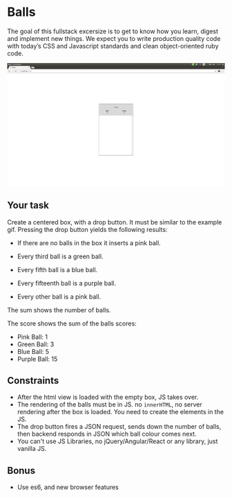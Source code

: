 # Balls

The goal of this fullstack excersize is to get to know how you learn, digest and implement new things. We expect you to write production quality code with today’s CSS and Javascript standards and clean object-oriented ruby code.

![Alt text](example.gif?raw=true "Balls")

## Your task

Create a centered box, with a drop button. It must be similar to the example gif.
Pressing the drop button yields the following results:

- If there are no balls in the box it inserts a pink ball.

- Every third ball is a green ball.
- Every fifth ball is a blue ball.
- Every fifteenth ball is a purple ball.
- Every other ball is a pink ball.

The sum shows the number of balls.

The score shows the sum of the balls scores:
- Pink Ball:   1
- Green Ball:  3
- Blue Ball:   5
- Purple Ball: 15

## Constraints

- After the html view is loaded with the empty box, JS takes over.
- The rendering of the balls must be in JS. no `innerHTML`, no server rendering after the box is loaded. You need to create the elements in the JS.
- The drop button fires a JSON request, sends down the number of balls, then backend responds in JSON which ball colour comes next.
- You can't use JS Libraries, no jQuery/Angular/React or any library, just vanilla JS.

## Bonus

- Use es6, and new browser features
